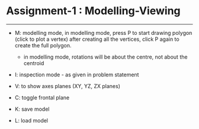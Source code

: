 # Assignment-1 : Modelling-Viewing 
---

- M: modelling mode, 
		in modelling mode, press P to start drawing polygon (click to plot a vertex)
		after creating all the vertices, click P again to create the full polygon.
  - in modelling mode, rotations will be about the centre, not about the centroid 

- I: inspection mode
	  - as given in problem statement

- V: to show axes planes (XY, YZ, ZX planes)
- C: toggle frontal plane
- K: save model
- L: load model
